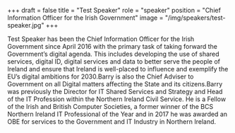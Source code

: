 +++
draft = false
title = "Test Speaker"
role = "speaker"
position = "Chief Information Officer for the Irish Government"
image = "/img/speakers/test-speaker.jpg"
+++

Test Speaker has been the Chief Information Officer for the Irish Government since April 2016 with the primary task of taking forward the Government’s digital agenda. This includes developing the use of shared services, digital ID, digital services and data to better serve the people of Ireland and ensure that Ireland is well-placed to influence and exemplify the EUʼs digital ambitions for 2030.Barry is also the Chief Adviser to Government on all Digital matters affecting the State and its citizens.Barry was previously the Director for IT Shared Services and Strategy and Head of the IT Profession within the Northern Ireland Civil Service. He is a Fellow of the Irish and British Computer Societies, a former winner of the BCS Northern Ireland IT Professional of the Year and in 2017 he was awarded an OBE for services to the Government and IT Industry in Northern Ireland.